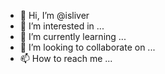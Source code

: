 - 👋 Hi, I’m @isliver
- 👀 I’m interested in ...
- 🌱 I’m currently learning ...
- 💞️ I’m looking to collaborate on ...
- 📫 How to reach me ...

<!---
isliver/isliver is a ✨ special ✨ repository because its `README.md` (this file) appears on your GitHub profile.
You can click the Preview link to take a look at your changes.
--->
